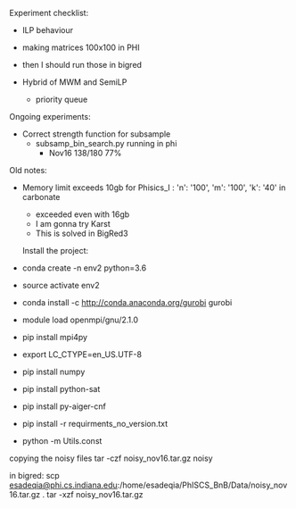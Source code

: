 Experiment checklist:
- ILP behaviour
 - making matrices 100x100 in PHI
 - then I should run those in bigred


- Hybrid of MWM and SemiLP
  - priority queue
  
Ongoing experiments:


- Correct strength function for subsample
  - subsamp_bin_search.py running in phi
    - Nov16 138/180 77%
  
  
  
Old notes:
- Memory limit exceeds 10gb for Phisics_I : 'n': '100', 'm': '100', 'k': '40' in carbonate
  - exceeded even with 16gb
  - I am gonna try Karst
  - This is solved in BigRed3

  
  
  
  
  Install the project:
  
- conda create -n env2 python=3.6
- source activate env2
- conda install -c http://conda.anaconda.org/gurobi gurobi
- module load openmpi/gnu/2.1.0
- pip install mpi4py
- export LC_CTYPE=en_US.UTF-8
- pip install numpy
- pip install python-sat
- pip install py-aiger-cnf
- pip install -r requirments_no_version.txt
- python -m Utils.const



copying the noisy files
tar -czf noisy_nov16.tar.gz noisy

in bigred:
scp esadeqia@phi.cs.indiana.edu:/home/esadeqia/PhISCS_BnB/Data/noisy_nov16.tar.gz .
tar -xzf noisy_nov16.tar.gz
